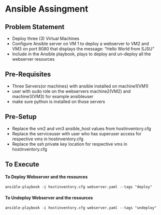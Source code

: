 # Ansible Assingment
## Problem Statement
* Deploy three (3) Virtual Machines
* Configure Ansible server on VM 1 to deploy a webserver to VM2 and VM3 on port 8080 that displays the message: “Hello World from SJSU”
* Include in the Ansible playbook, plays to deploy and un-deploy all the webserver resources
## Pre-Requisites
* Three Servers(or machines) with ansible installed on machine1(VM1) 
* user with sudo role on the webservers machine2(VM2) and machine3(VM3) for example ansibleuser
* make sure python is installed on those servers
## Pre-Setup
* Replace the vm2 and vm3 ansible_host values from hostinventory.cfg
* Replace the serviceuser with user who has superuser access for respective vms in hostinventory.cfg
* Replace the ssh private key location for respective vms in hostinventory.cfg
## To Execute
#### To Deploy Webserver and the resources
```
ansible-playbook -i hostinventory.cfg webserver.yaml --tags "deploy"
```
#### To Undeploy Webserver and the resources
```
ansible-playbook -i hostinventory.cfg webserver.yaml --tags "undeploy"
```